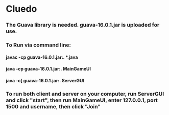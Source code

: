 # Cluedo
### The Guava library is needed. guava-16.0.1.jar is uploaded for use.
### To Run via command line:
#### javac -cp guava-16.0.1.jar:. *.java
#### java -cp guava-16.0.1.jar:. MainGameUI
#### java -c[ guava-16.0.1.jar:. ServerGUI
### To run both client and server on your computer, run ServerGUI and click "start", then run MainGameUI, enter 127.0.0.1, port 1500 and username, then click "Join"
